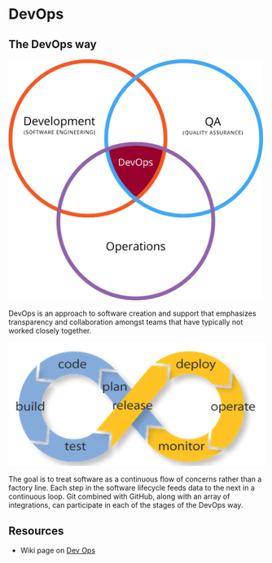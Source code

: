 DevOps
===============

## The DevOps way

<img src="images/devops-venn.png" width="500px" />
</br>
<p width="600px">DevOps is an approach to software creation and support that emphasizes transparency and collaboration amongst teams that have typically not worked closely together.</p>


<img src="images/devops.png" width="600px" />
</br>
<p width="600px">The goal is to treat software as a continuous flow of concerns rather than a factory line. Each step in the software lifecycle feeds data to the next in a continuous loop.  
Git combined with GitHub, along with an array of integrations, can participate in each of the stages of the DevOps way.</p>

## Resources
 - Wiki page on [Dev Ops](https://en.wikipedia.org/wiki/DevOps)
